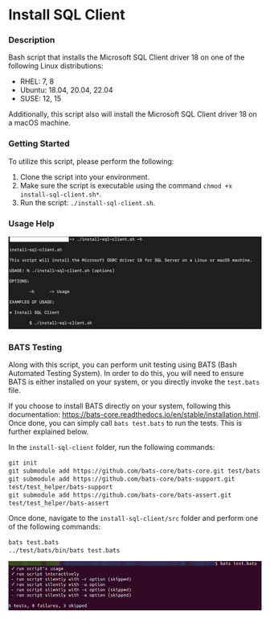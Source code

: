 # Install SQL Client

### Description
Bash script that installs the Microsoft SQL Client driver 18 on one of the following Linux distributions:
  - RHEL: 7, 8
  - Ubuntu: 18.04, 20.04, 22.04
  - SUSE: 12, 15

Additionally, this script also will install the Microsoft SQL Client driver 18 on a macOS machine.

### Getting Started
To utilize this script, please perform the following:

1. Clone the script into your environment.
2. Make sure the script is executable using the command `chmod +x install-sql-client.sh*`.
3. Run the script: `./install-sql-client.sh`.

### Usage Help
![Install SQL Script Usage](https://github.com/markusewalker/Misc-Bash-Scripts/blob/master/install-sql-client/usage.jpg)

### BATS Testing
Along with this script, you can perform unit testing using BATS (Bash Automated Testing System). In order to do this, you will need to ensure BATS is either installed on your system, or you directly invoke the `test.bats` file.

If you choose to install BATS directly on your system, following this documentation: https://bats-core.readthedocs.io/en/stable/installation.html. Once done, you can simply call `bats test.bats` to run the tests. This is further explained below.

In the `install-sql-client` folder, run the following commands:

```
git init
git submodule add https://github.com/bats-core/bats-core.git test/bats
git submodule add https://github.com/bats-core/bats-support.git test/test_helper/bats-support
git submodule add https://github.com/bats-core/bats-assert.git test/test_helper/bats-assert
```

Once done, navigate to the `install-sql-client/src` folder and perform one of the following commands:

```
bats test.bats
../test/bats/bin/bats test.bats
```

![BATS Testing](https://github.com/markusewalker/Misc-Bash-Scripts/blob/master/install-sql-client/bats.jpg)
